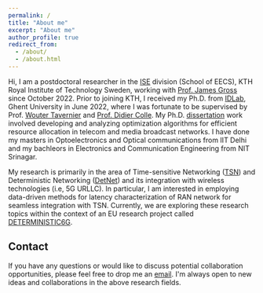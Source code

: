 ```yaml
---
permalink: /
title: "About me"
excerpt: "About me"
author_profile: true
redirect_from: 
  - /about/
  - /about.html
---
```


Hi, I am a postdoctoral researcher in the [ISE](https://www.kth.se/is/ise/division-of-information-science-and-engineering-1.790272) division (School of EECS), KTH Royal Institute of Technology Sweden, working with [Prof. James Gross](https://www.kth.se/profile/jamesgr) since October 2022. 
Prior to joining KTH, I received my Ph.D. from [IDLab](https://www.ugent.be/ea/idlab/en), Ghent University in June 2022, where I was fortunate to be supervised by Prof. [Wouter Tavernier](https://woutertavernier.net/) and [Prof. Didier Colle](https://www.ugent.be/ea/idlab/en/members/didier-colle.htm). My Ph.D. [dissertation](https://gourav-prateek-sharma.github.io/files/phd_gsharma_ugent.pdf) work involved developing and analyzing optimization algorithms for efficient resource allocation in telecom and media broadcast networks.
I have done my masters in Optoelectronics and Optical communications from IIT Delhi and my bachleors in Electronics and Communication Engineering from NIT Srinagar.

My research is primarily in the area of Time-sensitive Networking ([TSN](https://www.wikiwand.com/en/Time-Sensitive_Networking)) and Deterministic Networking ([DetNet](https://www.wikiwand.com/en/Deterministic_Networking)) and its integration with wireless technologies (i.e, 5G URLLC). In particular, I am interested in employing data-driven methods for latency characterization of RAN network for seamless integration with TSN. 
Currently, we are exploring these research topics within the context of an EU research project called [DETERMINISTIC6G](https://deterministic6g.eu/).

## Contact
If you have any questions or would like to discuss potential collaboration opportunities, please feel free to drop me an [email](gpsharma@kth.se). I'm always open to new ideas and collaborations in the above research fields.

